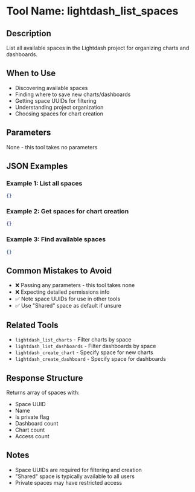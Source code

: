 # Tool Name: lightdash_list_spaces

## Description
List all available spaces in the Lightdash project for organizing charts and dashboards.

## When to Use
- Discovering available spaces
- Finding where to save new charts/dashboards
- Getting space UUIDs for filtering
- Understanding project organization
- Choosing spaces for chart creation

## Parameters
None - this tool takes no parameters

## JSON Examples

### Example 1: List all spaces
```json
{}
```

### Example 2: Get spaces for chart creation
```json
{}
```

### Example 3: Find available spaces
```json
{}
```

## Common Mistakes to Avoid
- ❌ Passing any parameters - this tool takes none
- ❌ Expecting detailed permissions info
- ✅ Note space UUIDs for use in other tools
- ✅ Use "Shared" space as default if unsure

## Related Tools
- `lightdash_list_charts` - Filter charts by space
- `lightdash_list_dashboards` - Filter dashboards by space
- `lightdash_create_chart` - Specify space for new charts
- `lightdash_create_dashboard` - Specify space for dashboards

## Response Structure
Returns array of spaces with:
- Space UUID
- Name
- Is private flag
- Dashboard count
- Chart count
- Access count

## Notes
- Space UUIDs are required for filtering and creation
- "Shared" space is typically available to all users
- Private spaces may have restricted access